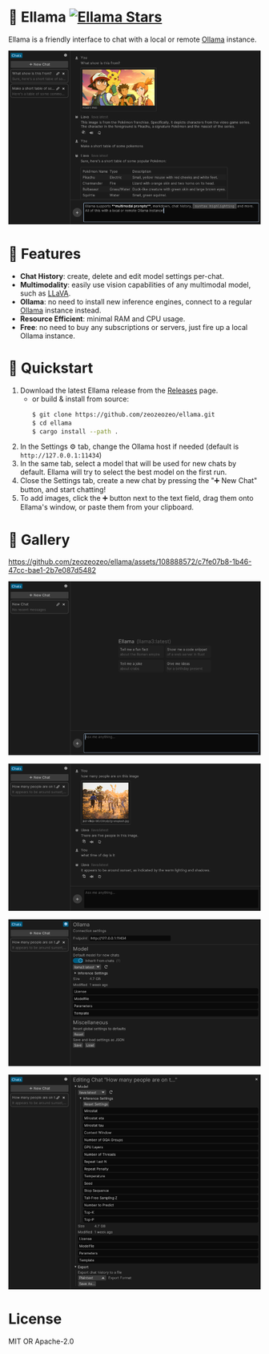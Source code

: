 # 🦙 Ellama [![Ellama Stars](https://img.shields.io/github/stars/zeozeozeo/ellama.svg)](https://github.com/zeozeozeo/ellama)
 
Ellama is a friendly interface to chat with a local or remote [Ollama](https://ollama.com/) instance.

![Ellama, a friendly Ollama interface, running LLaVA](/media/pokey.png)

# 🦙 Features

* **Chat History**: create, delete and edit model settings per-chat.
* **Multimodality**: easily use vision capabilities of any multimodal model, such as [LLaVA](https://ollama.com/library/llava).
* **Ollama**: no need to install new inference engines, connect to a regular [Ollama](https://ollama.com/) instance instead.
* **Resource Efficient**: minimal RAM and CPU usage.
* **Free**: no need to buy any subscriptions or servers, just fire up a local Ollama instance.

# 🦙 Quickstart

1. Download the latest Ellama release from the [Releases](https://github.com/zeozeozeo/ellama/releases) page.
   * or build & install from source:
        ```bash
        $ git clone https://github.com/zeozeozeo/ellama.git
        $ cd ellama
        $ cargo install --path .
        ```
2. In the Settings ⚙️ tab, change the Ollama host if needed (default is `http://127.0.0.1:11434`)
3. In the same tab, select a model that will be used for new chats by default. Ellama will try to select the best model on the first run.
4. Close the Settings tab, create a new chat by pressing the "➕ New Chat" button, and start chatting!
5. To add images, click the ➕ button next to the text field, drag them onto Ellama's window, or paste them from your clipboard.

# 🦙 Gallery

https://github.com/zeozeozeo/ellama/assets/108888572/c7fe07b8-1b46-47cc-bae1-2b7e087d5482

![Ellama's greeting screen](/media/funfact.png)

![LLaVA counting people, in Ellama](/media/countppl.png)

![Ellama's settings panel](/media/setthings.png)

![Ellama's chat edit panel](/media/chatedit.png)

# License

MIT OR Apache-2.0
